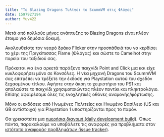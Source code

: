 ```yaml
---
title: "Το Blazing Dragons Τυλίγει το ScummVM στις Φλόγες"
date: 1597927194
author: Yuv422
---
```


Μετά από πολλούς μήνες ανάπτυξης το Blazing Dragons είναι πλέον έτοιμο για δημόσια δοκιμή.

Ακολουθείστε τον νεαρό δράκο Flicker στην προσπάθειά του να κερδίσει το χέρι της Πριγκίπισσας Flame (Φλόγας) και σώστε το Camelhot στην πορεία του ταξιδιού σας.

Πρόκειται για ένα αρκετά παράξενο παιχνίδι Point and Click μια και είχε κυκλοφορήσει μόνο σε Κονσόλες.
Η νέα μηχανή Dragons του ScummVM σας επιτρέπει να τρέξετε την έκδοση για Playstation αυτού του σχεδόν ξεχασμένου τίτλου. Αφήστε στην άκρη το χειριστήριο του PS1 και απολαύστε το παιχνίδι χρησιμοποιώντας πλέον ποντίκι και πληκτρολόγιο. Επίσης αφαιρέσαμε όλες τις ενοχλητικές οθόνες αναμονής/φόρτωσης.

Μόνο οι εκδόσεις από Ηνωμένες Πολιτείες και Ηνωμένο Βασίλειο (US και GB αντίστοιχα) για Playstation 1 υποστηρίζονται προς το παρόν.

Θα χρειαστείτε μια [ημερήσια διανομή (daily development build)](https://buildbot.scummvm.org/builds.html). Όπως πάντα, παρακαλούμε να υποβάλετε τις αναφορές για προβλήματα στον [ιστότοπο αναφοράς προβλημάτων (issue tracker)](https://bugs.scummvm.org/).
